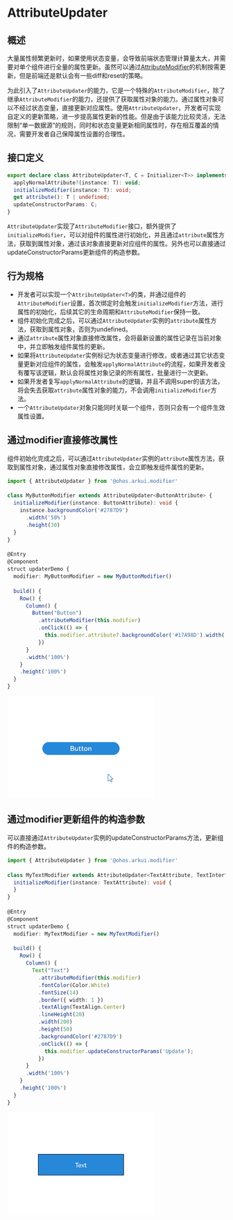 # AttributeUpdater

## 概述
大量属性频繁更新时，如果使用状态变量，会导致前端状态管理计算量太大，并需要对单个组件进行全量的属性更新。虽然可以通过[AttributeModifier](../reference/apis-arkui/arkui-ts/ts-universal-attributes-attribute-modifier.md)的机制按需更新，但是前端还是默认会有一些diff和reset的策略。

为此引入了`AttributeUpdater`的能力，它是一个特殊的`AttributeModifier`，除了继承`AttributeModifier`的能力，还提供了获取属性对象的能力。通过属性对象可以不经过状态变量，直接更新对应属性。使用`AttributeUpdater`，开发者可实现自定义的更新策略，进一步提高属性更新的性能。但是由于该能力比较灵活，无法限制“单一数据源”的规则，同时和状态变量更新相同属性时，存在相互覆盖的情况，需要开发者自己保障属性设置的合理性。

## 接口定义

```ts
export declare class AttributeUpdater<T, C = Initializer<T>> implements AttributeModifier<T> {
  applyNormalAttribute?(instance: T): void;
  initializeModifier(instance: T): void;
  get attribute(): T | undefined;
  updateConstructorParams: C;
}
```

`AttributeUpdater`实现了`AttributeModifier`接口，额外提供了`initializeModifier`，可以对组件的属性进行初始化，并且通过`attribute`属性方法，获取到属性对象，通过该对象直接更新对应组件的属性。另外也可以直接通过updateConstructorParams更新组件的构造参数。

## 行为规格

- 开发者可以实现一个`AttributeUpdater<T>`的类，并通过组件的`AttributeModifier`设置，首次绑定时会触发`initializeModifier`方法，进行属性的初始化，后续其它的生命周期和`AttributeModifier`保持一致。
- 组件初始化完成之后，可以通过`AttributeUpdater`实例的`attribute`属性方法，获取到属性对象，否则为undefined。
- 通过`attribute`属性对象直接修改属性，会将最新设置的属性记录在当前对象中，并立即触发组件属性的更新。
- 如果将`AttributeUpdater`实例标记为状态变量进行修改，或者通过其它状态变量更新对应组件的属性，会触发`applyNormalAttribute`的流程，如果开发者没有覆写该逻辑，默认会将属性对象记录的所有属性，批量进行一次更新。
- 如果开发者复写`applyNormalAttribute`的逻辑，并且不调用super的该方法，将会失去获取`attribute`属性对象的能力，不会调用`initializeModifier`方法。
- 一个`AttributeUpdater`对象只能同时关联一个组件，否则只会有一个组件生效属性设置。

## 通过modifier直接修改属性

组件初始化完成之后，可以通过`AttributeUpdater`实例的`attribute`属性方法，获取到属性对象，通过属性对象直接修改属性，会立即触发组件属性的更新。

```ts
import { AttributeUpdater } from '@ohos.arkui.modifier'

class MyButtonModifier extends AttributeUpdater<ButtonAttribute> {
  initializeModifier(instance: ButtonAttribute): void {
    instance.backgroundColor('#2787D9')
      .width('50%')
      .height(30)
  }
}

@Entry
@Component
struct updaterDemo {
  modifier: MyButtonModifier = new MyButtonModifier()

  build() {
    Row() {
      Column() {
        Button("Button")
          .attributeModifier(this.modifier)
          .onClick(() => {
            this.modifier.attribute?.backgroundColor('#17A98D').width('30%')
          })
      }
      .width('100%')
    }
    .height('100%')
  }
}
```
![AttributeUpdater](figures/AttributeUpdater.gif)


## 通过modifier更新组件的构造参数
可以直接通过`AttributeUpdater`实例的updateConstructorParams方法，更新组件的构造参数。

```ts
import { AttributeUpdater } from '@ohos.arkui.modifier'

class MyTextModifier extends AttributeUpdater<TextAttribute, TextInterface> {
  initializeModifier(instance: TextAttribute): void {
  }
}

@Entry
@Component
struct updaterDemo {
  modifier: MyTextModifier = new MyTextModifier()

  build() {
    Row() {
      Column() {
        Text("Text")
          .attributeModifier(this.modifier)
          .fontColor(Color.White)
          .fontSize(14)
          .border({ width: 1 })
          .textAlign(TextAlign.Center)
          .lineHeight(20)
          .width(200)
          .height(50)
          .backgroundColor('#2787D9')
          .onClick(() => {
            this.modifier.updateConstructorParams('Update');
          })
      }
      .width('100%')
    }
    .height('100%')
  }
}
```
![AttributeUpdater](figures/AttributeUpdater2.gif)